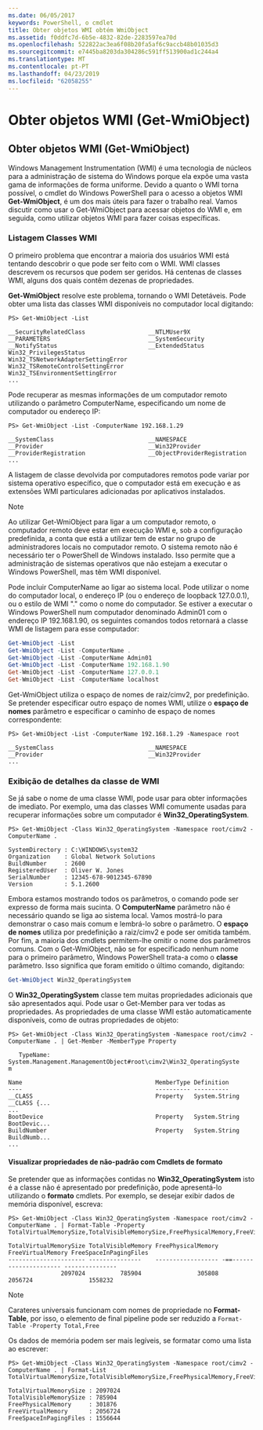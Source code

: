 ```yaml
---
ms.date: 06/05/2017
keywords: PowerShell, o cmdlet
title: Obter objetos WMI obtém WmiObject
ms.assetid: f0ddfc7d-6b5e-4832-82de-2283597ea70d
ms.openlocfilehash: 522822ac3ea6f08b20fa5af6c9accb48b01035d3
ms.sourcegitcommit: e7445ba8203da304286c591ff513900ad1c244a4
ms.translationtype: MT
ms.contentlocale: pt-PT
ms.lasthandoff: 04/23/2019
ms.locfileid: "62058255"
---
```

# <a name="getting-wmi-objects-get-wmiobject"></a>Obter objetos WMI (Get-WmiObject)

## <a name="getting-wmi-objects-get-wmiobject"></a>Obter objetos WMI (Get-WmiObject)

Windows Management Instrumentation (WMI) é uma tecnologia de núcleos para a administração de sistema do Windows porque ela expõe uma vasta gama de informações de forma uniforme. Devido a quanto o WMI torna possível, o cmdlet do Windows PowerShell para o acesso a objetos WMI **Get-WmiObject**, é um dos mais úteis para fazer o trabalho real. Vamos discutir como usar o Get-WmiObject para acessar objetos do WMI e, em seguida, como utilizar objetos WMI para fazer coisas específicas.

### <a name="listing-wmi-classes"></a>Listagem Classes WMI

O primeiro problema que encontrar a maioria dos usuários WMI está tentando descobrir o que pode ser feito com o WMI. WMI classes descrevem os recursos que podem ser geridos. Há centenas de classes WMI, alguns dos quais contêm dezenas de propriedades.

**Get-WmiObject** resolve este problema, tornando o WMI Detetáveis. Pode obter uma lista das classes WMI disponíveis no computador local digitando:

```
PS> Get-WmiObject -List

__SecurityRelatedClass                  __NTLMUser9X
__PARAMETERS                            __SystemSecurity
__NotifyStatus                          __ExtendedStatus
Win32_PrivilegesStatus                  Win32_TSNetworkAdapterSettingError
Win32_TSRemoteControlSettingError       Win32_TSEnvironmentSettingError
...
```

Pode recuperar as mesmas informações de um computador remoto utilizando o parâmetro ComputerName, especificando um nome de computador ou endereço IP:

```
PS> Get-WmiObject -List -ComputerName 192.168.1.29

__SystemClass                           __NAMESPACE
__Provider                              __Win32Provider
__ProviderRegistration                  __ObjectProviderRegistration
...
```

A listagem de classe devolvida por computadores remotos pode variar por sistema operativo específico, que o computador está em execução e as extensões WMI particulares adicionadas por aplicativos instalados.

> [!NOTE]
> Ao utilizar Get-WmiObject para ligar a um computador remoto, o computador remoto deve estar em execução WMI e, sob a configuração predefinida, a conta que está a utilizar tem de estar no grupo de administradores locais no computador remoto. O sistema remoto não é necessário ter o PowerShell de Windows instalado. Isso permite que a administração de sistemas operativos que não estejam a executar o Windows PowerShell, mas têm WMI disponível.

Pode incluir ComputerName ao ligar ao sistema local. Pode utilizar o nome do computador local, o endereço IP (ou o endereço de loopback 127.0.0.1), ou o estilo de WMI "." como o nome do computador. Se estiver a executar o Windows PowerShell num computador denominado Admin01 com o endereço IP 192.168.1.90, os seguintes comandos todos retornará a classe WMI de listagem para esse computador:

```powershell
Get-WmiObject -List
Get-WmiObject -List -ComputerName .
Get-WmiObject -List -ComputerName Admin01
Get-WmiObject -List -ComputerName 192.168.1.90
Get-WmiObject -List -ComputerName 127.0.0.1
Get-WmiObject -List -ComputerName localhost
```

Get-WmiObject utiliza o espaço de nomes de raiz/cimv2, por predefinição. Se pretender especificar outro espaço de nomes WMI, utilize o **espaço de nomes** parâmetro e especificar o caminho de espaço de nomes correspondente:

```
PS> Get-WmiObject -List -ComputerName 192.168.1.29 -Namespace root

__SystemClass                           __NAMESPACE
__Provider                              __Win32Provider
...
```

### <a name="displaying-wmi-class-details"></a>Exibição de detalhes da classe de WMI

Se já sabe o nome de uma classe WMI, pode usar para obter informações de imediato. Por exemplo, uma das classes WMI comumente usadas para recuperar informações sobre um computador é **Win32_OperatingSystem**.

```
PS> Get-WmiObject -Class Win32_OperatingSystem -Namespace root/cimv2 -ComputerName .

SystemDirectory : C:\WINDOWS\system32
Organization    : Global Network Solutions
BuildNumber     : 2600
RegisteredUser  : Oliver W. Jones
SerialNumber    : 12345-678-9012345-67890
Version         : 5.1.2600
```

Embora estamos mostrando todos os parâmetros, o comando pode ser expresso de forma mais sucinta. O **ComputerName** parâmetro não é necessário quando se liga ao sistema local. Vamos mostrá-lo para demonstrar o caso mais comum e lembrá-lo sobre o parâmetro. O **espaço de nomes** utiliza por predefinição a raiz/cimv2 e pode ser omitida também. Por fim, a maioria dos cmdlets permitem-lhe omitir o nome dos parâmetros comuns. Com o Get-WmiObject, não se for especificado nenhum nome para o primeiro parâmetro, Windows PowerShell trata-a como o **classe** parâmetro. Isso significa que foram emitido o último comando, digitando:

```powershell
Get-WmiObject Win32_OperatingSystem
```

O **Win32_OperatingSystem** classe tem muitas propriedades adicionais que são apresentados aqui. Pode usar o Get-Member para ver todas as propriedades. As propriedades de uma classe WMI estão automaticamente disponíveis, como de outras propriedades de objeto:

```
PS> Get-WmiObject -Class Win32_OperatingSystem -Namespace root/cimv2 -ComputerName . | Get-Member -MemberType Property

   TypeName: System.Management.ManagementObject#root\cimv2\Win32_OperatingSyste
m

Name                                      MemberType Definition
----                                      ---------- ----------
__CLASS                                   Property   System.String __CLASS {...
...
BootDevice                                Property   System.String BootDevic...
BuildNumber                               Property   System.String BuildNumb...
...
```

#### <a name="displaying-non-default-properties-with-format-cmdlets"></a>Visualizar propriedades de não-padrão com Cmdlets de formato

Se pretender que as informações contidas no **Win32_OperatingSystem** isto é a classe não é apresentado por predefinição, pode apresentá-lo utilizando o **formato** cmdlets. Por exemplo, se desejar exibir dados de memória disponível, escreva:

```
PS> Get-WmiObject -Class Win32_OperatingSystem -Namespace root/cimv2 -ComputerName . | Format-Table -Property TotalVirtualMemorySize,TotalVisibleMemorySize,FreePhysicalMemory,FreeVirtualMemory,FreeSpaceInPagingFiles

TotalVirtualMemorySize TotalVisibleMemory FreePhysicalMemory FreeVirtualMemory FreeSpaceInPagingFiles
---------------------- ---------------    ------------------ -==--------------------- ---------------
               2097024          785904                305808           2056724                1558232
```

> [!NOTE]
> Carateres universais funcionam com nomes de propriedade no **Format-Table**, por isso, o elemento de final pipeline pode ser reduzido a `Format-Table -Property Total,Free`

Os dados de memória podem ser mais legíveis, se formatar como uma lista ao escrever:

```
PS> Get-WmiObject -Class Win32_OperatingSystem -Namespace root/cimv2 -ComputerName . | Format-List TotalVirtualMemorySize,TotalVisibleMemorySize,FreePhysicalMemory,FreeVirtualMemory,FreeSpaceInPagingFiles

TotalVirtualMemorySize : 2097024
TotalVisibleMemorySize : 785904
FreePhysicalMemory     : 301876
FreeVirtualMemory      : 2056724
FreeSpaceInPagingFiles : 1556644
```
